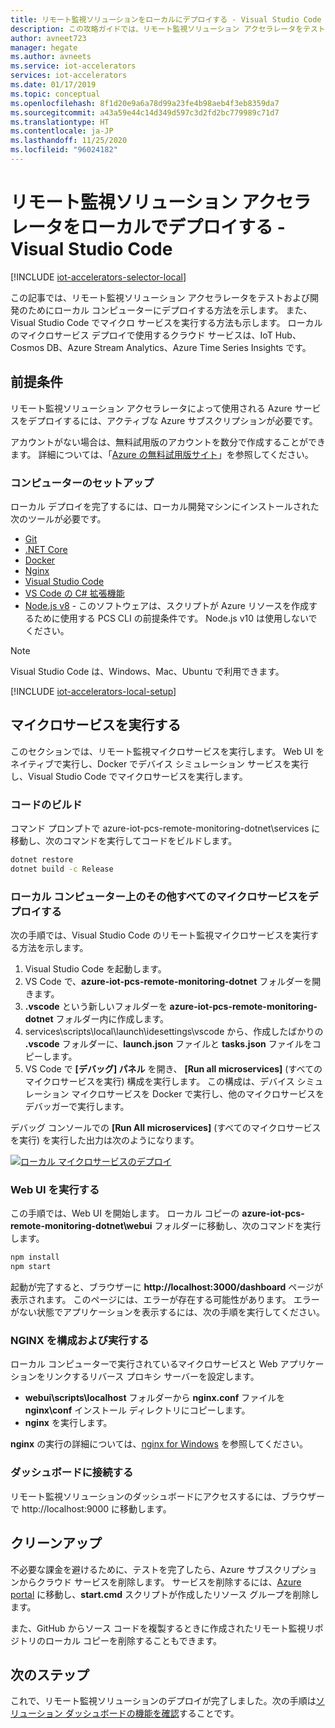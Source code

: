 ```yaml
---
title: リモート監視ソリューションをローカルにデプロイする - Visual Studio Code - Azure | Microsoft Docs
description: この攻略ガイドでは、リモート監視ソリューション アクセラレータをテストおよび開発のために Visual Studio Code を使用してローカル コンピューターにデプロイする方法を示します。
author: avneet723
manager: hegate
ms.author: avneets
ms.service: iot-accelerators
services: iot-accelerators
ms.date: 01/17/2019
ms.topic: conceptual
ms.openlocfilehash: 8f1d20e9a6a78d99a23fe4b98aeb4f3eb8359da7
ms.sourcegitcommit: a43a59e44c14d349d597c3d2fd2bc779989c71d7
ms.translationtype: HT
ms.contentlocale: ja-JP
ms.lasthandoff: 11/25/2020
ms.locfileid: "96024182"
---
```

# <a name="deploy-the-remote-monitoring-solution-accelerator-locally---visual-studio-code"></a>リモート監視ソリューション アクセラレータをローカルでデプロイする - Visual Studio Code

[!INCLUDE [iot-accelerators-selector-local](../../includes/iot-accelerators-selector-local.md)]

この記事では、リモート監視ソリューション アクセラレータをテストおよび開発のためにローカル コンピューターにデプロイする方法を示します。 また、Visual Studio Code でマイクロ サービスを実行する方法も示します。 ローカルのマイクロサービス デプロイで使用するクラウド サービスは、IoT Hub、Cosmos DB、Azure Stream Analytics、Azure Time Series Insights です。

## <a name="prerequisites"></a>前提条件

リモート監視ソリューション アクセラレータによって使用される Azure サービスをデプロイするには、アクティブな Azure サブスクリプションが必要です。

アカウントがない場合は、無料試用版のアカウントを数分で作成することができます。 詳細については、「[Azure の無料試用版サイト](https://azure.microsoft.com/pricing/free-trial/)」を参照してください。

### <a name="machine-setup"></a>コンピューターのセットアップ

ローカル デプロイを完了するには、ローカル開発マシンにインストールされた次のツールが必要です。

* [Git](https://git-scm.com/)
* [.NET Core](https://dotnet.microsoft.com/download)
* [Docker](https://www.docker.com)
* [Nginx](https://nginx.org/en/download.html)
* [Visual Studio Code](https://code.visualstudio.com/)
* [VS Code の C# 拡張機能](https://code.visualstudio.com/docs/languages/csharp)
* [Node.js v8](https://nodejs.org/) - このソフトウェアは、スクリプトが Azure リソースを作成するために使用する PCS CLI の前提条件です。 Node.js v10 は使用しないでください。

> [!NOTE]
> Visual Studio Code は、Windows、Mac、Ubuntu で利用できます。

[!INCLUDE [iot-accelerators-local-setup](../../includes/iot-accelerators-local-setup.md)]

## <a name="run-the-microservices"></a>マイクロサービスを実行する

このセクションでは、リモート監視マイクロサービスを実行します。 Web UI をネイティブで実行し、Docker でデバイス シミュレーション サービスを実行し、Visual Studio Code でマイクロサービスを実行します。

### <a name="build-the-code"></a>コードのビルド

コマンド プロンプトで azure-iot-pcs-remote-monitoring-dotnet\services に移動し、次のコマンドを実行してコードをビルドします。

```cmd
dotnet restore
dotnet build -c Release
```

### <a name="deploy-all-other-microservices-on-local-machine"></a>ローカル コンピューター上のその他すべてのマイクロサービスをデプロイする

次の手順では、Visual Studio Code のリモート監視マイクロサービスを実行する方法を示します。

1. Visual Studio Code を起動します。
1. VS Code で、**azure-iot-pcs-remote-monitoring-dotnet** フォルダーを開きます。
1. **.vscode** という新しいフォルダーを **azure-iot-pcs-remote-monitoring-dotnet** フォルダー内に作成します。
1. services\scripts\local\launch\idesettings\vscode から、作成したばかりの **.vscode** フォルダーに、**launch.json** ファイルと **tasks.json** ファイルをコピーします。
1. VS Code で **[デバッグ] パネル** を開き、 **[Run all microservices]** (すべてのマイクロサービスを実行) 構成を実行します。 この構成は、デバイス シミュレーション マイクロサービスを Docker で実行し、他のマイクロサービスをデバッガーで実行します。

デバッグ コンソールでの **[Run All microservices]** (すべてのマイクロサービスを実行) を実行した出力は次のようになります。

[![ローカル マイクロサービスのデプロイ](./media/deploy-locally-vscode/auth-debug-results-inline.png)](./media/deploy-locally-vscode/auth-debug-results-expanded.png#lightbox)

### <a name="run-the-web-ui"></a>Web UI を実行する

この手順では、Web UI を開始します。 ローカル コピーの **azure-iot-pcs-remote-monitoring-dotnet\webui** フォルダーに移動し、次のコマンドを実行します。

```cmd
npm install
npm start
```

起動が完了すると、ブラウザーに **http:\//localhost:3000/dashboard** ページが表示されます。 このページには、エラーが存在する可能性があります。 エラーがない状態でアプリケーションを表示するには、次の手順を実行してください。

### <a name="configure-and-run-nginx"></a>NGINX を構成および実行する

ローカル コンピューターで実行されているマイクロサービスと Web アプリケーションをリンクするリバース プロキシ サーバーを設定します。

* **webui\scripts\localhost** フォルダーから **nginx.conf** ファイルを **nginx\conf** インストール ディレクトリにコピーします。
* **nginx** を実行します。

**nginx** の実行の詳細については、[nginx for Windows](https://nginx.org/en/docs/windows.html) を参照してください。

### <a name="connect-to-the-dashboard"></a>ダッシュボードに接続する

リモート監視ソリューションのダッシュボードにアクセスするには、ブラウザーで http:\//localhost:9000 に移動します。

## <a name="clean-up"></a>クリーンアップ

不必要な課金を避けるために、テストを完了したら、Azure サブスクリプションからクラウド サービスを削除します。 サービスを削除するには、[Azure portal](https://ms.portal.azure.com) に移動し、**start.cmd** スクリプトが作成したリソース グループを削除します。

また、GitHub からソース コードを複製するときに作成されたリモート監視リポジトリのローカル コピーを削除することもできます。

## <a name="next-steps"></a>次のステップ

これで、リモート監視ソリューションのデプロイが完了しました。次の手順は[ソリューション ダッシュボードの機能を確認](quickstart-remote-monitoring-deploy.md)することです。
